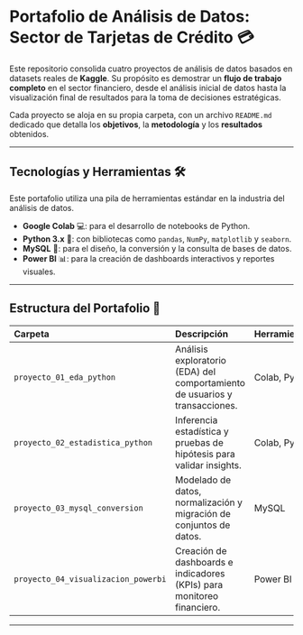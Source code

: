 # Portafolio de Análisis de Datos: Sector de Tarjetas de Crédito 💳

Este repositorio consolida cuatro proyectos de análisis de datos basados en datasets reales de **Kaggle**. Su propósito es demostrar un **flujo de trabajo completo** en el sector financiero, desde el análisis inicial de datos hasta la visualización final de resultados para la toma de decisiones estratégicas.

Cada proyecto se aloja en su propia carpeta, con un archivo `README.md` dedicado que detalla los **objetivos**, la **metodología** y los **resultados** obtenidos.

---

## Tecnologías y Herramientas 🛠️

Este portafolio utiliza una pila de herramientas estándar en la industria del análisis de datos.

* **Google Colab** 💻: para el desarrollo de notebooks de Python.
* **Python 3.x** 🐍: con bibliotecas como `pandas`, `NumPy`, `matplotlib` y `seaborn`.
* **MySQL** 🐘: para el diseño, la conversión y la consulta de bases de datos.
* **Power BI** 📊: para la creación de dashboards interactivos y reportes visuales.

---

## Estructura del Portafolio 📂

| Carpeta | Descripción | Herramientas |
| :--- | :--- | :--- |
| `proyecto_01_eda_python` | Análisis exploratorio (EDA) del comportamiento de usuarios y transacciones. | Colab, Python |
| `proyecto_02_estadistica_python` | Inferencia estadística y pruebas de hipótesis para validar insights. | Colab, Python |
| `proyecto_03_mysql_conversion` | Modelado de datos, normalización y migración de conjuntos de datos. | MySQL |
| `proyecto_04_visualizacion_powerbi` | Creación de dashboards e indicadores (KPIs) para monitoreo financiero. | Power BI |

---

